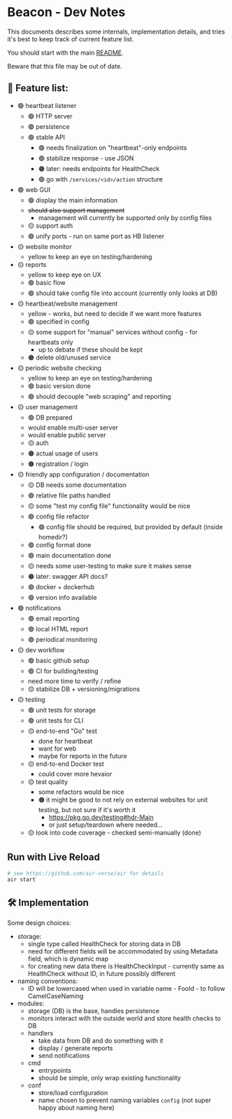 # Beacon - Dev Notes

This documents describes some internals, implementation details, and tries it's best to keep track of current feature list.

You should start with the main [README](README.md).

Beware that this file may be out of date.

## 🚧 Feature list:
- 🟢 heartbeat listener
  - 🟢 HTTP server
  - 🟢 persistence
  - 🟢 stable API
    - 🟢 needs finalization on "heartbeat"-only endpoints
    - 🟢 stabilize response - use JSON
    - 🟤 later: needs endpoints for HealthCheck
    - 🟢 go with `/services/<id>/action` structure
- 🟢 web GUI
  - 🟢 display the main information
  - ~~should also support management~~
    - management will currently be supported only by config files
  - 🟡 support auth
  - 🟢 unify ports - run on same port as HB listener
- 🟡 website monitor
  - yellow to keep an eye on testing/hardening
- 🟡 reports
  - yellow to keep eye on UX
  - 🟢 basic flow
  - 🟢 should take config file into account (currently only looks at DB)
- 🟡 heartbeat/website management
  - yellow - works, but need to decide if we want more features
  - 🟢 specified in config
  - 🟡 some support for "manual" services without config - for heartbeats only
    - up to debate if these should be kept
  - 🟤 delete old/unused service
- 🟡 periodic website checking
  -  yellow to keep an eye on testing/hardening
  - 🟢 basic version done
  - 🟢 should decouple "web scraping" and reporting
- 🟡 user management
  - 🟢 DB prepared
  - would enable multi-user server
  - would enable public server
  - 🟡 auth
  - 🟤 actual usage of users
  - 🟤 registration / login
- 🟡 friendly app configuration / documentation
  - 🟡 DB needs some documentation
  - 🟢 relative file paths handled
  - 🟡 some "test my config file" functionality would be nice
  - 🟢 config file refactor
    - 🟢 config file should be required, but provided by default (inside homedir?)
  - 🟢 config format done
  - 🟢 main documentation done
  - 🟡 needs some user-testing to make sure it makes sense
  - 🟤 later: swagger API docs?
  - 🟢 docker + dockerhub
  - 🟢 version info available
- 🟢 notifications
  - 🟢 email reporting
  - 🟢 local HTML report
  - 🟢 periodical monitoring
- 🟡 dev workflow
  - 🟢 basic github setup
  - 🟢 CI for building/testing 
  - need more time to verify / refine
  - 🟡 stabilize DB + versioning/migrations
- 🟡 testing
  - 🟢 unit tests for storage
  - 🟢 unit tests for CLI
  - 🟡 end-to-end "Go" test
    - done for heartbeat
    - want for web
    - maybe for reports in the future
  - 🟡  end-to-end Docker test
    - could cover more hevaior
  - 🟡 test quality
    - some refactors would be nice
    - 🟠 it might be good to not rely on external websites for unit testing, but not sure if it's worth it
      - https://pkg.go.dev/testing#hdr-Main
      - or just setup/teardown where needed...
  - 🟡 look into code coverage - checked semi-manually (done)


## Run with Live Reload

```sh
# see https://github.com/air-verse/air for details
air start
```


## 🛠️ Implementation

Some design choices:
- storage:
    - single type called HealthCheck for storing data in DB
    - need for different fields will be accommodated by using Metadata field, which is dynamic map
    - for creating new data there is HealthCheckInput - currently same as HealthCheck without ID, in future possibly different
- naming conventions:
    - ID will be lowercased when used in variable name - FooId - to follow CamelCaseNaming
- modules:
    - storage (DB) is the base, handles persistence
    - monitors interact with the outside world and store health checks to DB
    - handlers
      - take data from DB and do something with it
      - display / generate reports
      - send notifications
    - cmd
      - entrypoints
      - should be simple, only wrap existing functionality
    - conf
      - store/load configuration
      - name chosen to prevent naming variables `config` (not super happy about naming here)
